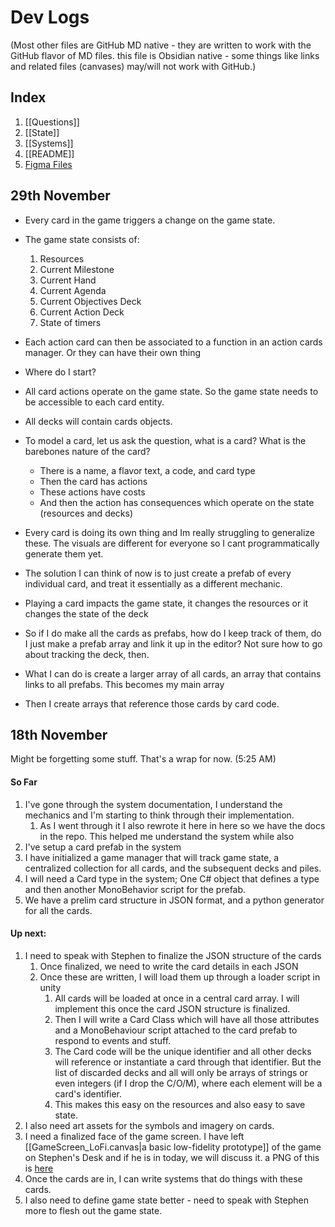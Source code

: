 # Dev Logs 
(Most other files are GitHub MD native - they are written to work with the GitHub flavor of MD files.  this file is Obsidian native - some things like links and related files (canvases) may/will not work with GitHub.)

## Index
1. [[Questions]]
2. [[State]]
3. [[Systems]]
4. [[README]]
5. [Figma Files](https://www.figma.com/files/team/1361752131146014945/project/291665647?fuid=1112098330417764190)


## 29th November 
- Every card in the game triggers a change on the game state. 
- The game state consists of: 
	1. Resources 
	2. Current Milestone 
	3. Current Hand 
	4. Current Agenda 
	5. Current Objectives Deck 
	6. Current Action Deck 
	7. State of timers 
- Each action card can then be associated to a function in an action cards manager. Or they can have their own thing
- Where do I start? 


- All card actions operate on the game state. So the game state needs to be accessible to each card entity. 
- All decks will contain cards objects. 
- To model a card, let us ask the question, what is a card? What is the barebones nature of the card? 
	- There is a name, a flavor text, a code, and card type
	- Then the card has actions
	- These actions have costs
	- And then the action has consequences which operate on the state (resources and decks)

- Every card is doing its own thing and Im really struggling to generalize these. The visuals are different for everyone so I cant programmatically generate them yet. 
- The solution I can think of now is to just create a prefab of every individual card, and treat it essentially as a different mechanic. 
- Playing a card impacts the game state, it changes the resources or it changes the state of the deck 
- So if I do make all the cards as prefabs, how do I keep track of them, do I just make a prefab array and link it up in the editor? Not sure how to go about tracking the deck, then. 

- What I can do is create a larger array of all cards, an array that contains links to all prefabs. This becomes my main array  
- Then I create arrays that reference those cards by card code. 

## 18th November 
Might be forgetting some stuff. That's a wrap for now. (5:25 AM)

#### So Far  
1. I've gone through the system documentation, I understand the mechanics and I'm starting to think through their implementation.
	1. As I went through it I also rewrote it here in here so we have the docs in the repo. This helped me understand the system while also 
2. I've setup a card prefab in the system 
3. I have initialized a game manager that will track game state, a centralized collection for all cards, and the subsequent decks and piles. 
4. I will need a Card type in the system; One C# object that defines a type and then another MonoBehavior script for the prefab. 
5. We have a prelim card structure in JSON format, and a python generator for all the cards.


#### Up next: 
1. I need to speak with Stephen to finalize the JSON structure of the cards
	1. Once finalized, we need to write the card details in each JSON 
	2. Once these are written, I will load them up through a loader script in unity
		1. All cards will be loaded at once in a central card array. I will implement this once the card JSON structure is finalized. 
		2. Then I will write a Card Class which will have all those attributes and a MonoBehaviour script attached to the card prefab to respond to events and stuff.  
		3. The Card code will be the unique identifier and all other decks will reference or instantiate a card through that identifier. But the list of discarded decks and all will only be arrays of strings or even integers (if I drop the C/O/M), where each element will be a card's identifier. 
		4. This makes this easy on the resources and also easy to save state.     
2. I also need art assets for the symbols and imagery on cards.   
3. I need a finalized face of the game screen. I have left [[GameScreen_LoFi.canvas|a basic low-fidelity prototype]] of the game on Stephen's Desk and if he is in today, we will discuss it. a PNG of this is [here](./Assets/GameScreen_LoFi.png) 
4. Once the cards are in, I can write systems that do things with these cards. 
5. I also need to define game state better - need to speak with Stephen more to flesh out the game state. 